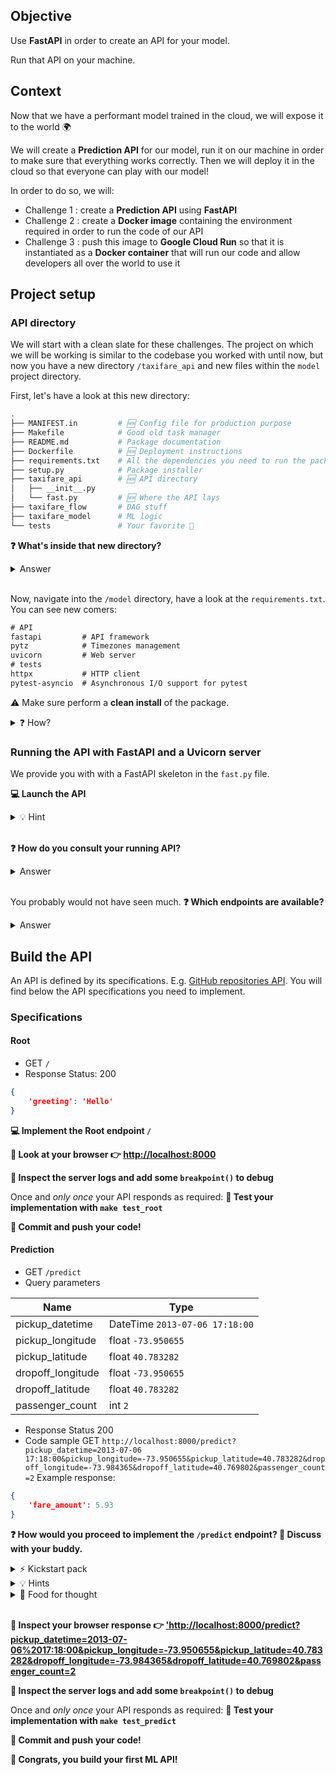 [//]: # ( challenge tech stack: fastapi uvicorn )

[//]: # ( challenge instructions )

## Objective

Use **FastAPI** in order to create an API for your model.

Run that API on your machine.

## Context

Now that we have a performant model trained in the cloud, we will expose it to the world 🌍

We will create a **Prediction API** for our model, run it on our machine in order to make sure that everything works correctly. Then we will deploy it in the cloud so that everyone can play with our model!

In order to do so, we will:
- Challenge 1 : create a **Prediction API** using **FastAPI**
- Challenge 2 : create a **Docker image** containing the environment required in order to run the code of our API
- Challenge 3 : push this image to **Google Cloud Run** so that it is instantiated as a **Docker container** that will run our code and allow developers all over the world to use it

## Project setup

### API directory

We will start with a clean slate for these challenges. The project on which we will be working is similar to the codebase you worked with until now, but now you have a new directory `/taxifare_api` and new files within the `model` project directory.

First, let's have a look at this new directory:

```bash
.
├── MANIFEST.in         # 🆕 Config file for production purpose
├── Makefile            # Good old task manager
├── README.md           # Package documentation
├── Dockerfile          # 🆕 Deployment instructions
├── requirements.txt    # All the dependencies you need to run the package
├── setup.py            # Package installer
├── taxifare_api        # 🆕 API directory
│   ├── __init__.py
│   └── fast.py         # 🆕 Where the API lays
├── taxifare_flow       # DAG stuff
├── taxifare_model      # ML logic
└── tests               # Your favorite 🍔
```

**❓ What's inside that new directory?**

<details>
    <summary markdown='span'>Answer</summary>

🎁 As you can see, it contains a new **module** named **`taxifare_api`** you are going to implement!

</details>
<br>

Now, navigate into the `/model` directory, have a look at the `requirements.txt`. You can see new comers:
```txt
# API
fastapi         # API framework
pytz            # Timezones management
uvicorn         # Web server
# tests
httpx           # HTTP client
pytest-asyncio  # Asynchronous I/O support for pytest
```
⚠️ Make sure perform a **clean install** of the package.

<details>
    <summary markdown='span'>❓ How?</summary>

`make reinstall_package` of course 😉

</details>

### Running the API with FastAPI and a Uvicorn server

We provide you with with a FastAPI skeleton in the `fast.py` file.

**💻 Launch the API**

<details>
    <summary markdown='span'>💡 Hint</summary>

You probably need a `uvicorn` web server..., with a 🔥 reloading...

In case you can't find the proper syntax, keep calm and look at your   `Makefile`, we provided you with a new task `run_api`.

</details>
<br>

**❓ How do you consult your running API?**

<details>
    <summary markdown='span'>Answer</summary>

💡 Your API is available on a local port, `8000` probably 👉 [http://localhost:8000](http://localhost:8000).
Go visit it!

</details>
<br>

You probably would not have seen much.
**❓ Which endpoints are available?**

<details>
    <summary markdown='span'>Answer</summary>

There is only one endpoint _partially_ implemented at the moment, the root endpoint `/`.

</details>

## Build the API

An API is defined by its specifications. E.g. [GitHub repositories API](https://docs.github.com/en/rest/repos/repos). You will find below the API specifications you need to implement.

### Specifications

#### Root

- GET `/`
- Response
Status: 200
```json
{
    'greeting': 'Hello'
}
```

**💻 Implement the Root endpoint `/`**

**👀 Look at your browser 👉 [http://localhost:8000](http://localhost:8000)**

**🐛 Inspect the server logs and add some `breakpoint()` to debug**

Once and _only once_ your API responds as required:
**🧪 Test your implementation with `make test_root`**

**🚀 Commit and push your code!**

#### Prediction

- GET `/predict`
- Query parameters

| Name | Type |
|---|---|
| pickup_datetime | DateTime `2013-07-06 17:18:00` |
| pickup_longitude | float `-73.950655` |
| pickup_latitude | float `40.783282` |
| dropoff_longitude | float `-73.950655` |
| dropoff_latitude | float `40.783282` |
| passenger_count | int `2` |

- Response
Status 200
- Code sample
GET `http://localhost:8000/predict?pickup_datetime=2013-07-06 17:18:00&pickup_longitude=-73.950655&pickup_latitude=40.783282&dropoff_longitude=-73.984365&dropoff_latitude=40.769802&passenger_count=2`
Example response:
```json
{
    'fare_amount': 5.93
}
```
**❓ How would you proceed to implement the `/predict` endpoint? 💬 Discuss with your buddy.**

<details>
    <summary markdown='span'>⚡️ Kickstart pack</summary>
Here is a piece of code you can use to kickstart the implementation:

```Python
@app.get("/predict")
def predict(pickup_datetime: datetime,  # 2013-07-06 17:18:00
            pickup_longitude: float,    # -73.950655
            pickup_latitude: float,     # 40.783282
            dropoff_longitude: float,   # -73.984365
            dropoff_latitude: float,    # 40.769802
            passenger_count: int):
    pass # YOUR CODE HERE
```

</details>

<details>
    <summary markdown='span'>💡 Hints</summary>

Ask yourselves the following questions:
- How should we handle the query parameters?
- How can we re-use the `taxifare_model` package?
- How should we build `X_pred`? What does it look like?
- How to render the correct response?
</details>

<details>
    <summary markdown='span'>🍔 Food for thought</summary>

1. Investigate the data types of the query parameters, you may need to convert them into the types the model requires
1. Of course you must re-use the `taxifare_model.interface.main.pred()` or the `taxifare_model.ml_logic.registry.load_model()` functions!
1. In order to make a prediction with the trained model, you must provide a valid `X_pred` but the `key` is missing!
1. FastAPI can only render data type from the Python Standard Library, you may need to convert `y_pred` to match this requirement

</details>
<br>

**👀 Inspect your browser response 👉 ['http://localhost:8000/predict?pickup_datetime=2013-07-06%2017:18:00&pickup_longitude=-73.950655&pickup_latitude=40.783282&dropoff_longitude=-73.984365&dropoff_latitude=40.769802&passenger_count=2](http://localhost:8000/predict?pickup_datetime=2013-07-06%2017:18:00&pickup_longitude=-73.950655&pickup_latitude=40.783282&dropoff_longitude=-73.984365&dropoff_latitude=40.769802&passenger_count=2)**

**🐛 Inspect the server logs and add some `breakpoint()` to debug**

Once and _only once_ your API responds as required:
**🧪 Test your implementation with `make test_predict`**

**🚀 Commit and push your code!**

**👏 Congrats, you build your first ML API!**
